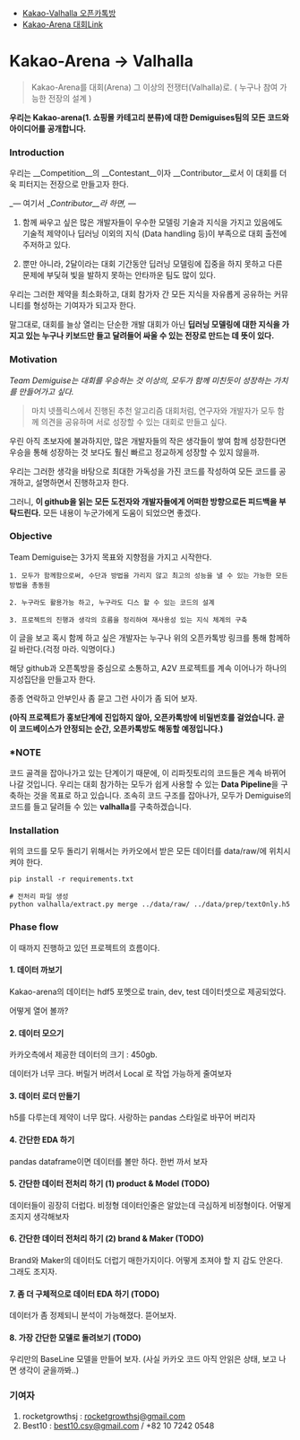 * [Kakao-Valhalla 오픈카톡방](https://open.kakao.com/o/go6Idb4)
* [Kakao-Arena 대회Link](https://arena.kakao.com/c/1)

# Kakao-Arena -> Valhalla

> Kakao-Arena를 대회(Arena) 그 이상의 전쟁터(Valhalla)로. ( 누구나 참여 가능한 전장의 설계 )

__우리는 Kakao-arena(1. 쇼핑몰 카테고리 분류)에 대한 Demiguises팀의 모든 코드와 아이디어를 공개합니다.__



### Introduction

우리는 __Competition__의 __Contestant__이자 __Contributor__로서 이 대회를 더욱 피터지는 전장으로 만들고자 한다.

_— 여기서 __Contributor__라 하면, —_

1. 함께 싸우고 싶은 많은 개발자들이 우수한 모델링 기술과 지식을 가지고 있음에도 기술적 제약이나 딥러닝 이외의 지식 (Data handling 등)이 부족으로 대회 출전에 주저하고 있다.

2. 뿐만 아니라, 2달이라는 대회 기간동안 딥러닝 모델링에 집중을 하지 못하고 다른 문제에 부딫혀 빛을 발하지 못하는 안타까운 팀도 많이 있다.

우리는 그러한 제약을 최소화하고, 대회 참가자 간 모든 지식을 자유롭게 공유하는 커뮤니티를 형성하는 기여자가 되고자 한다.

말그대로, 대회를 늘상 열리는 단순한 개발 대회가 아닌 **딥러닝 모델링에 대한 지식을 가지고 있는 누구나 키보드만 들고 달려들어 싸울 수 있는 전장로 만드는 데 뜻이 있다.**



### Motivation

*Team Demiguise는 대회를 우승하는 것 이상의, 모두가 함께 미친듯이 성장하는 가치를 만들어가고 싶다.*

> 마치 넷플릭스에서 진행된 추천 알고리즘 대회처럼, 연구자와 개발자가 모두 함께 의견을 공유하며 서로 성장할 수 있는 대회로 만들고 싶다.

우린 아직 초보자에 불과하지만,  많은 개발자들의 작은 생각들이 쌓여 함께 성장한다면 우승을 통해 성장하는 것 보다도 훨신 빠르고 정교하게 성장할 수 있지 않을까.

우리는 그러한 생각을 바탕으로 최대한 가독성을 가진 코드를 작성하여 모든 코드를 공개하고, 설명하면서 진행하고자 한다.

그러니, **이 github을 읽는 모든 도전자와 개발자들에게 어떠한 방향으로든 피드백을 부탁드린다.** 모든 내용이 누군가에게 도움이 되었으면 좋겠다. 



### Objective

Team Demiguise는 3가지 목표와 지향점을 가지고 시작한다.

```    
1. 모두가 함께함으로써, 수단과 방법을 가리지 않고 최고의 성능을 낼 수 있는 가능한 모든 방법을 총동원
    
2. 누구라도 활용가능 하고, 누구라도 디스 할 수 있는 코드의 설계
    
3. 프로젝트의 진행과 생각의 흐름을 정리하여 재사용성 있는 지식 체계의 구축
```

이 글을 보고 혹시 함께 하고 싶은 개발자는 누구나 위의 오픈카톡방 링크를 통해 함께하길 바란다.(걱정 마라. 익명이다.)

해당 github과 오픈톡방을 중심으로 소통하고, A2V 프로젝트를 계속 이어나가 하나의 지성집단을 만들고자 한다.

종종 연락하고 안부인사 좀 묻고 그런 사이가 좀 되어 보자. 

__(아직 프로젝트가 홍보단계에 진입하지 않아, 오픈카톡방에 비밀번호를 걸었습니다. 곧 이 코드베이스가 안정되는 순간, 
오픈카톡방도 해동할 예정입니다.)__



### *NOTE

코드 골격을 잡아나가고 있는 단계이기 때문에, 이 리파짓토리의 코드들은 계속 바뀌어 나갈 것입니다.
우리는 대회 참가하는 모두가 쉽게 사용할 수 있는 **Data Pipeline**을 구축하는 것을 목표로 하고 있습니다.
조속히 코드 구조를 잡아나가, 모두가 Demiguise의 코드를 들고 달려들 수 있는 **valhalla**를 구축하겠습니다.



### Installation

위의 코드를 모두 돌리기 위해서는 카카오에서 받은 모든 데이터를 data/raw/에 위치시켜야 한다.
```shell
pip install -r requirements.txt

# 전처리 파일 생성
python valhalla/extract.py merge ../data/raw/ ../data/prep/textOnly.h5
```



### Phase flow



이 때까지 진행하고 있던 프로젝트의 흐름이다.

#### 1. 데이터 까보기 

Kakao-arena의 데이터는 hdf5 포멧으로 train, dev, test 데이터셋으로 제공되었다.

어떻게 열어 볼까?

#### 2. 데이터 모으기

카카오측에서 제공한 데이터의 크기 : 450gb.

데이터가 너무 크다. 버릴거 버려서 Local 로 작업 가능하게 줄여보자

#### 3. 데이터 로더 만들기
h5를 다루는데 제약이 너무 많다. 사랑하는 pandas 스타일로 바꾸어 버리자 

#### 4. 간단한 EDA 하기
pandas dataframe이면 데이터를 볼만 하다. 한번 까서 보자

#### 5. 간단한 데이터 전처리 하기 (1) product & Model (TODO)
데이터들이 굉장히 더럽다. 비정형 데이터인줄은 알았는데 극심하게 비정형이다. 어떻게 조지지 생각해보자

#### 6. 간단한 데이터 전처리 하기 (2) brand & Maker (TODO)
Brand와 Maker의 데이터도 더럽기 매한가지이다. 어떻게 조져야 할 지 감도 안온다. 그래도 조지자. 

#### 7. 좀 더 구체적으로 데이터 EDA 하기 (TODO)
데이터가 좀 정제되니 분석이 가능해졌다. 뜯어보자. 

#### 8. 가장 간단한 모델로 돌려보기 (TODO)
우리만의 BaseLine 모델을 만들어 보자. (사실 카카오 코드 아직 안읽은 상태, 보고 나면 생각이 굳을까봐..)



### 기여자

1. rocketgrowthsj : rocketgrowthsj@gmail.com
2. Best10 : best10.csy@gmail.com / +82 10 7242 0548
